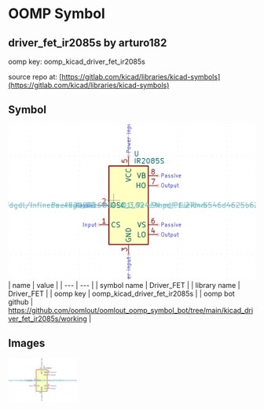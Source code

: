 # OOMP Symbol  
## driver_fet_ir2085s  by arturo182  
  
oomp key: oomp_kicad_driver_fet_ir2085s  
  
source repo at: [https://gitlab.com/kicad/libraries/kicad-symbols](https://gitlab.com/kicad/libraries/kicad-symbols)  
## Symbol  
  
[![working.png](working_600.png)](working.png)  
| name | value | 
| --- | --- | 
| symbol name | Driver_FET | 
| library name | Driver_FET | 
| oomp key | oomp_kicad_driver_fet_ir2085s | 
| oomp bot github | https://github.com/oomlout/oomlout_oomp_symbol_bot/tree/main/kicad_driver_fet_ir2085s/working | 
## Images  
  
[![working.png](working_140.png)](working.png)  
